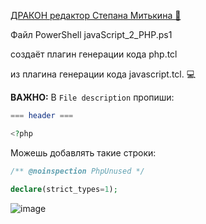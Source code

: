 [ДРАКОН редактор Степана Митькина 🐉](https://github.com/stepan-mitkin/drakon_editor#how-to-use-release-version-of-drakon-editor) 

Файл PowerShell javaScript_2_PHP.ps1 

создаёт плагин генерации кода php.tcl 

из плагина генерации кода javascript.tcl. 💻

**ВАЖНО:**
В `File description` пропиши:

```php
=== header ===

<?php
```

Можешь добавлять такие строки:

```php
/** @noinspection PhpUnused */

declare(strict_types=1);
```
![image](https://github.com/InExSu/DRAKON-Editor-Stepan-Mitkin/assets/36605404/e9f68dfd-2a58-4d50-9bae-fd3f3c894262)
